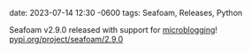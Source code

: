 date: 2023-07-14 12:30 -0600
tags: Seafoam, Releases, Python

Seafoam v2.9.0 released with support for
[microblogging](https://blog.minchin.ca/2023/07/microblogging-110.html)!
[pypi.org/project/seafoam/2.9.0](https://pypi.org/project/seafoam/2.9.0/)
